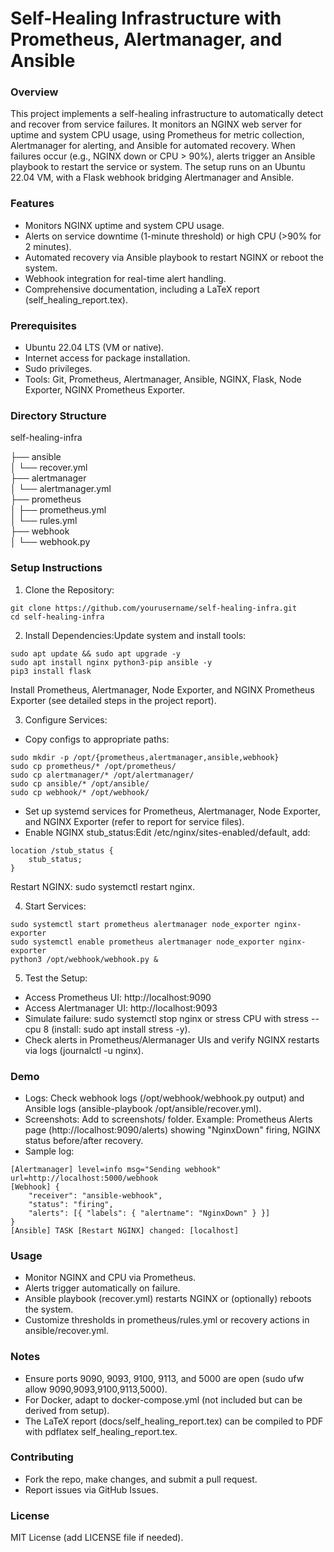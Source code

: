 # Self-Healing Infrastructure with Prometheus, Alertmanager, and Ansible
### Overview
This project implements a self-healing infrastructure to automatically detect and recover from service failures. It monitors an NGINX web server for uptime and system CPU usage, using Prometheus for metric collection, Alertmanager for alerting, and Ansible for automated recovery. When failures occur (e.g., NGINX down or CPU > 90%), alerts trigger an Ansible playbook to restart the service or system. The setup runs on an Ubuntu 22.04 VM, with a Flask webhook bridging Alertmanager and Ansible.

### Features

- Monitors NGINX uptime and system CPU usage.
- Alerts on service downtime (1-minute threshold) or high CPU (>90% for 2 minutes).
- Automated recovery via Ansible playbook to restart NGINX or reboot the system.
- Webhook integration for real-time alert handling.
- Comprehensive documentation, including a LaTeX report (self_healing_report.tex).

### Prerequisites

- Ubuntu 22.04 LTS (VM or native).
- Internet access for package installation.
- Sudo privileges.
- Tools: Git, Prometheus, Alertmanager, Ansible, NGINX, Flask, Node Exporter, NGINX Prometheus Exporter.

### Directory Structure
self-healing-infra

├── ansible\
│   └── recover.yml        
├── alertmanager\
│   └── alertmanager.yml    
├── prometheus\
│   ├── prometheus.yml      
│   └── rules.yml           
├── webhook\
│   └── webhook.py          

### Setup Instructions

1. Clone the Repository:
```
git clone https://github.com/yourusername/self-healing-infra.git
cd self-healing-infra
```

2. Install Dependencies:Update system and install tools:
```
sudo apt update && sudo apt upgrade -y
sudo apt install nginx python3-pip ansible -y
pip3 install flask
```
Install Prometheus, Alertmanager, Node Exporter, and NGINX Prometheus Exporter (see detailed steps in the project report).

3. Configure Services:

- Copy configs to appropriate paths:
```
sudo mkdir -p /opt/{prometheus,alertmanager,ansible,webhook}
sudo cp prometheus/* /opt/prometheus/
sudo cp alertmanager/* /opt/alertmanager/
sudo cp ansible/* /opt/ansible/
sudo cp webhook/* /opt/webhook/
```

- Set up systemd services for Prometheus, Alertmanager, Node Exporter, and NGINX Exporter (refer to report for service files).
- Enable NGINX stub_status:Edit /etc/nginx/sites-enabled/default, add:
```
location /stub_status {
    stub_status;
}
```
Restart NGINX: sudo systemctl restart nginx.

4. Start Services:
```
sudo systemctl start prometheus alertmanager node_exporter nginx-exporter
sudo systemctl enable prometheus alertmanager node_exporter nginx-exporter
python3 /opt/webhook/webhook.py &
```

5. Test the Setup:

- Access Prometheus UI: http://localhost:9090
- Access Alertmanager UI: http://localhost:9093
- Simulate failure: sudo systemctl stop nginx or stress CPU with stress --cpu 8 (install: sudo apt install stress -y).
- Check alerts in Prometheus/Alermanager UIs and verify NGINX restarts via logs (journalctl -u nginx).



### Demo

- Logs: Check webhook logs (/opt/webhook/webhook.py output) and Ansible logs (ansible-playbook /opt/ansible/recover.yml).
- Screenshots: Add to screenshots/ folder. Example: Prometheus Alerts page (http://localhost:9090/alerts) showing "NginxDown" firing, NGINX status before/after recovery.
- Sample log:
```
[Alertmanager] level=info msg="Sending webhook" url=http://localhost:5000/webhook
[Webhook] {
    "receiver": "ansible-webhook",
    "status": "firing",
    "alerts": [{ "labels": { "alertname": "NginxDown" } }]
}
[Ansible] TASK [Restart NGINX] changed: [localhost]
```


### Usage

- Monitor NGINX and CPU via Prometheus.
- Alerts trigger automatically on failure.
- Ansible playbook (recover.yml) restarts NGINX or (optionally) reboots the system.
- Customize thresholds in prometheus/rules.yml or recovery actions in ansible/recover.yml.

### Notes

- Ensure ports 9090, 9093, 9100, 9113, and 5000 are open (sudo ufw allow 9090,9093,9100,9113,5000).
- For Docker, adapt to docker-compose.yml (not included but can be derived from setup).
- The LaTeX report (docs/self_healing_report.tex) can be compiled to PDF with pdflatex self_healing_report.tex.

### Contributing

- Fork the repo, make changes, and submit a pull request.
- Report issues via GitHub Issues.

### License
MIT License (add LICENSE file if needed).

